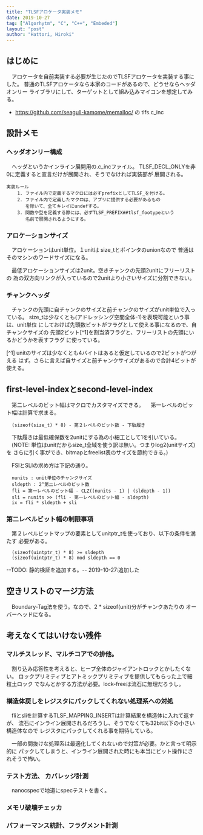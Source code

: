 ```yaml
---
title: "TLSFアロケータ実装メモ"
date: 2019-10-27
tag: ["Algorhytm", "C", "C++", "Embeded"]
layout: "post"
author: "Hattori, Hiroki"
---
```


## はじめに

　アロケータを自前実装する必要が生じたのでTLSFアロケータを実装する事にした。
普通のTLSFアロケータなら本家のコードがあるので、どうせならヘッダオンリー
ライブラリにして、ターゲットとして組み込みマイコンを想定してみる。

- https://github.com/seagull-kamome/memalloc/ の tlfs.c_inc


## 設計メモ

### ヘッダオンリー構成

　ヘッダというかインライン展開用の.c_incファイル。
TLSF\_DECL\_ONLYを非0に定義すると宣言だけが展開され、そうでなければ実装部が
展開される。

    実装ルール
        1. ファイル内で定義するマクロには必ずprefixとしてTLSF_を付ける。
        2. ファイル内で定義したマクロは、アプリに提供する必要があるもの
           を除いて、全てキレイにundefする。
        3. 関数や型を定義する際には、必ずTLSF_PREFIX##tlsf_footypeという
           名前で展開されるようにする。


### アロケーションサイズ
　アロケーションはunit単位。１unitは size_tとポインタのunionなので
普通はそのマシンのワードサイズになる。

　最低アロケーションサイズは2unit。空きチャンクの先頭2unitにフリーリストの
為の双方向リンクが入っているので2unitより小さいサイズに分割できない。


### チャンクヘッダ

　チャンクの先頭に自チャンクのサイズと前チャンクのサイズがunit単位で入っている。
size_tは少なくとも(アドレッシング空間全体-1)を表現可能という事は、unit単位
にしておけば先頭数ビットがフラグとして使える事になるので、自チャンクサイズの
先頭2ビット[^1]を割当済フラグと、フリーリストの先頭にいるかどうかを表すフラグ
に使っている。

[^1] unitのサイズは少なくとも4バイトはあると仮定しているので2ビットがつがえる
     はず。さらに言えば自サイズと前チャンクサイズがあるので合計4ビットが使える。


## first-level-indexとsecond-level-index

　第二レベルのビット幅はマクロでカスタマイズできる。
　第一レベルのビット幅は計算で求まる。

      (sizeof(size_t) * 8) - 第２レベルのビット数 - 下駄履き

　下駄履きは最低確保数を2unitにする為の小細工として1を引いている。
　(NOTE: 単位はunitだからsize_t全域を使う訳は無い。つまりlog2(unitサイズ)を
         さらに引く事ができ、bitmapとfreelist表のサイズを節約できる。)

　FSIとSLIの求め方は下記の通り。

      nunits : unit単位のチャンクサイズ
      sldepth : 2^第二レベルのビット数
      fli = 第一レベルのビット幅 - CLZ((nunits - 1) | (sldepth - 1))
      sli = nunits >> (fli - 第一レベルのビット幅 - sldepth)
      ix = fli * sldepth + sli

### 第二レベルビット幅の制限事項

　第２レベルビットマップの要素としてunitptr_tを使っており、以下の条件を満たす
必要がある。

      (sizeof(uintptr_t) * 8) >= sldepth
      (sizeof(uintptr_t) * 8) mod sldepth == 0


--TODO: 静的検証を追加する。-- 2019-10-27:追加した


## 空きリストのマージ方法

　Boundary-Tag法を使う。なので、2 * sizeof(unit)分がチャンクあたりの
オーバーヘッドになる。


## 考えなくてはいけない残件

### マルチスレッド、マルチコアでの排他。

　割り込み応答性を考えると、ヒープ全体のジャイアントロックとかしたくない。
ロックプリミティブとアトミックプリミティブを提供してもらった上で細粒土ロック
でなんとかする方法が必要。lock-freeは流石に無理だろうし。

### 構造体戻しをレジスタにパックしてくれない処理系への対処

　fliとsliを計算するTLSF\_MAPPING\_INSERTは計算結果を構造体に入れて返すが、
流石にインライン展開されるだろうし、そうでなくても32bit以下の小さい構造体なので
レジスタにパックしてくれる事を期待している。

　一部の間抜けな処理系は最適化してくれないので対策が必要。かと言って明示的に
パックしてしまうと、インライン展開された時にも本当にビット操作にされそうで怖い。


### テスト方法、 カバレッジ計測

　nanocspecで地道にspecテストを書く。


### メモリ破壊チェッカ
### パフォーマンス統計、フラグメント計測

